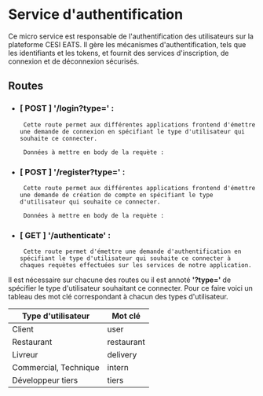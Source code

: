 # Service d'authentification

Ce micro service est responsable de l'authentification des utilisateurs sur la plateforme CESI EATS. 
Il gère les mécanismes d'authentification, tels que les identifiants et les tokens, et fournit des services d'inscription, de connexion et de déconnexion sécurisés.  

## Routes
 - ### [ POST ] '/login?type=' : 
        Cette route permet aux différentes applications frontend d'émettre une demande de connexion en spécifiant le type d'utilisateur qui souhaite ce connecter.

        Données à mettre en body de la requète :

 - ### [ POST ] '/register?type=' : 
        Cette route permet aux différentes applications frontend d'émettre une demande de création de compte en spécifiant le type d'utilisateur qui souhaite ce connecter.

        Données à mettre en body de la requète :

 - ### [ GET ] '/authenticate' : 
        Cette route permet d'émettre une demande d'authentification en spécifiant le type d'utilisateur qui souhaite ce connecter à chaques requètes effectuées sur les services de notre application. 

Il est nécessaire sur chacune des routes ou il est annoté **'?type='** de spécifier le type d'utilisateur souhaitant ce connecter. Pour ce faire voici un tableau des mot clé correspondant à chacun des types d'utilisateur.

| Type d'utilisateur | Mot clé |
| --- | --- |
| Client | user |
| Restaurant | restaurant |
| Livreur | delivery |
| Commercial, Technique | intern |
| Développeur tiers | tiers |
